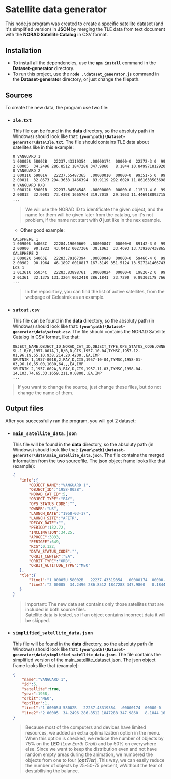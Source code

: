 <!-- 
Deutsche Telekom IT Solutions Slovakia 2022
Created by: Ádám Tamáš
 -->
# Satellite data generator

This node.js program was created to create a specific satellite dataset (and it's simplified version) in **JSON** by merging the TLE data from text document with the **NORAD Satellite Catalog** in CSV format.

## Installation

 - To install all the dependencies, use the **`npm install`** command in the **Dataset-generator** directory.
 - To run this project, use the **`node .\dataset_generator.js`** command in the **Dataset-generator** directory, or just change the filepath.

 ## Sources

 To create the new data, the program use two file:

 - ### `3le.txt`
    
    This file can be found in the **data** directory, so the absoluty path (in Windows) should look like that: **`{your\path}\Dataset-generator\data\3le.txt`**. The file should contains TLE data about satellites like in this example:

    ```txt
    0 VANGUARD 1
    1 00005U 58002B   22237.43319354  .00000174  00000-0  22372-3 0  9999
    2 00005  34.2496 286.8512 1847288 347.9860   8.1844 10.84997181292031
    0 VANGUARD 2
    1 00011U 59001A   22237.55487365  .00000010  00000-0  99351-5 0  9999
    2 00011  32.8673 294.3638 1466394  83.9119 292.6020 11.86163350369869
    0 VANGUARD R/B
    1 00012U 59001B   22237.84584548  .00000000  00000-0 -11511-4 0  9994
    2 00012  32.9081  73.4198 1665764 319.7018  29.1053 11.44691889371578
    ...
    ```
    >We will use the NORAD ID to identificate the given object, and the name for them will be given later from the catalog, so it's not problem, if the name not start with ***0*** just like in the nex example.

    - Other good example:
    ```txt
    CALSPHERE 1             
    1 00900U 64063C   22284.19060669  .00000847  00000+0  89142-3 0  9998
    2 00900  90.1823  43.0412 0027306  38.1063  33.4693 13.73920743886556
    CALSPHERE 2             
    1 00902U 64063E   22283.79167394  .00000048  00000+0  59466-4 0  9998
    2 00902  90.1964  46.1897 0018817 167.3149 351.5124 13.52724146674365
    LCS 1                   
    1 01361U 65034C   22283.83898761  .00000024  00000+0  19820-2 0  9993
    2 01361  32.1375 131.3264 0012410 286.1841  73.7290  9.89302178 76651
    ...
    ```
    >In the reposirtory, you can find the list of active satellites, from the webpage of Celestrak as an example.

 - ### `satcat.csv`

    This file can be found in the **data** directory, so the absoluty path (in Windows) should look like that: **`{your\path}\Dataset-generator\data\satcat.csv`**. The file should contains the NORAD Satellite Catalog in CSV format, like that:

    ```csv
    OBJECT_NAME,OBJECT_ID,NORAD_CAT_ID,OBJECT_TYPE,OPS_STATUS_CODE,OWNER,LAUNCH_DATE,LAUNCH_SITE,DECAY_DATE,PERIOD,INCLINATION,APOGEE,PERIGEE,RCS,DATA_STATUS_CODE,ORBIT_CENTER,ORBIT_TYPE
    SL-1 R/B,1957-001A,1,R/B,D,CIS,1957-10-04,TYMSC,1957-12-01,96.19,65.10,938,214,20.4200,,EA,IMP
    SPUTNIK 1,1957-001B,2,PAY,D,CIS,1957-10-04,TYMSC,1958-01-03,96.10,65.00,1080,64,,,EA,IMP
    SPUTNIK 2,1957-002A,3,PAY,D,CIS,1957-11-03,TYMSC,1958-04-14,103.74,65.33,1659,211,0.0800,,EA,IMP
    ...
    ```
 > If you want to change the source, just change these files, but do not change the name of them.

 ## Output files

 After you successfully ran the program, you will got 2 dataset:

  - ### `main_satellite_data.json`

    This file will be found in the **data** directory, so the absoluty path (in Windows) should look like that: **`{your\path}\Dataset-generator\data\main_satellite_data.json`**. The file contains the merged information from the two sourcefile. The json object frame looks like that (example):
     ```json
    {
        "info":{
            "OBJECT_NAME":"VANGUARD 1",
            "OBJECT_ID":"1958-002B",
            "NORAD_CAT_ID":5,
            "OBJECT_TYPE":"PAY",
            "OPS_STATUS_CODE":"",
            "OWNER":"US",
            "LAUNCH_DATE":"1958-03-17",
            "LAUNCH_SITE":"AFETR",
            "DECAY_DATE":"",
            "PERIOD":132.72,
            "INCLINATION":34.25,
            "APOGEE":3833,
            "PERIGEE":649,
            "RCS":0.122,
            "DATA_STATUS_CODE":"",
            "ORBIT_CENTER":"EA",
            "ORBIT_TYPE":"ORB",
            "ORBIT_ALTITUDE_TYPE":"MEO"
        },
        "tle":{
            "line1":"1 00005U 58002B   22237.43319354  .00000174  00000-0  22372-3 0  9999",
            "line2":"2 00005  34.2496 286.8512 1847288 347.9860   8.1844 10.84997181292031"
        }
    }
    ```

    > Important: The new data set contains only those satellites that are included in both source files.  
    > Satellite data is tested, so if an object contains incorrect data it will be skipped.

 - ### `simplified_satellite_data.json`
    This file will be found in the **data** directory, so the absoluty path (in Windows) should look like that: **`{your\path}\Dataset-generator\data\simplified_satellite_data.json`**. The file contains the simplified version of the [main_satellite_dataset.json](#mainsatellitedatajson). The json object frame looks like that (example):
    ```json
    {
        "name":"VANGUARD 1",
        "id":5,
        "satellite":true,
        "year":1958,
        "orbit":"MEO",
        "optTier":1,
        "line1":"1 00005U 58002B   22237.43319354  .00000174  00000-0  22372-3 0  9999",
        "line2":"2 00005  34.2496 286.8512 1847288 347.9860   8.1844 10.84997181292031"
    }
    ```
    > Because most of the computers and devices have limited resources, we added an extra optimalization option in the menu. When this  option is checked, we reduce the number of objects by 75% on the **LEO** (*Low Earth Orbit*) and by 50% on everywhere else. Since we want to keep the distribution even and not have random empty areas during the animation, we numbered the objects from one to four (***optTier***). This way, we can easily reduce the number of objects by 25-50-75 percent, wWithout the fear of destabilising the balance.
